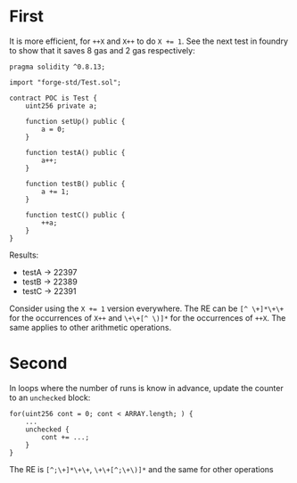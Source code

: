 # First

It is more efficient, for `++X` and `X++` to do `X += 1`. See the next test in foundry to show that it saves 8 gas and 2 gas respectively:

```
pragma solidity ^0.8.13;

import "forge-std/Test.sol";

contract POC is Test {
    uint256 private a;

    function setUp() public {
        a = 0;
    }

    function testA() public {
        a++;
    }

    function testB() public {
        a += 1;
    }

    function testC() public {
        ++a;
    }
}
```

Results:

- testA -> 22397
- testB -> 22389
- testC -> 22391

Consider using the `X += 1` version everywhere. The RE can be `[^ \+]*\+\+` for the occurrences of `X++` and `\+\+[^ \)]*` for the occurrences of `++X`. The same applies to other arithmetic operations.

# Second

In loops where the number of runs is know in advance, update the counter to an `unchecked` block:

```
for(uint256 cont = 0; cont < ARRAY.length; ) {
    ...
    unchecked {
        cont += ...;
    }
}
```

The RE is `[^;\+]*\+\+`, `\+\+[^;\+\)]*` and the same for other operations
